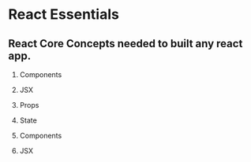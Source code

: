 # React Essentials

## React Core Concepts needed to built any react app.

1. Components 
2. JSX
3. Props
3. State

1. Components 
2. JSX